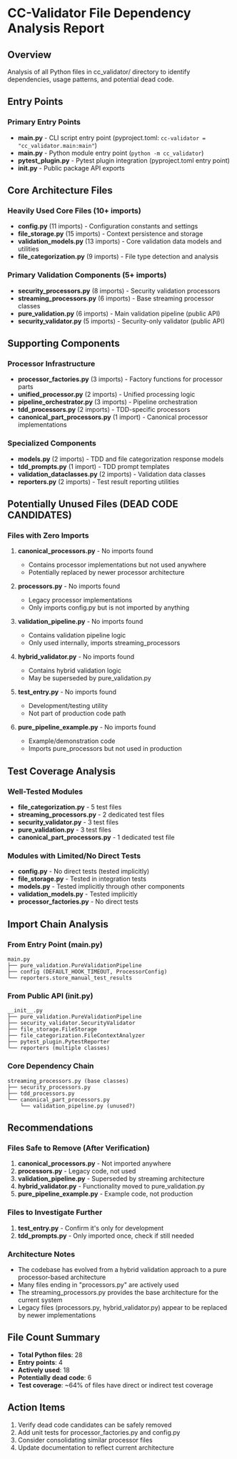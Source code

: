 # CC-Validator File Dependency Analysis Report

## Overview
Analysis of all Python files in cc_validator/ directory to identify dependencies, usage patterns, and potential dead code.

## Entry Points

### Primary Entry Points
- **main.py** - CLI script entry point (pyproject.toml: `cc-validator = "cc_validator.main:main"`)
- **__main__.py** - Python module entry point (`python -m cc_validator`)
- **pytest_plugin.py** - Pytest plugin integration (pyproject.toml entry point)
- **__init__.py** - Public package API exports

## Core Architecture Files

### Heavily Used Core Files (10+ imports)
- **config.py** (11 imports) - Configuration constants and settings
- **file_storage.py** (15 imports) - Context persistence and storage
- **validation_models.py** (13 imports) - Core validation data models and utilities
- **file_categorization.py** (9 imports) - File type detection and analysis

### Primary Validation Components (5+ imports)
- **security_processors.py** (8 imports) - Security validation processors
- **streaming_processors.py** (6 imports) - Base streaming processor classes
- **pure_validation.py** (6 imports) - Main validation pipeline (public API)
- **security_validator.py** (5 imports) - Security-only validator (public API)

## Supporting Components

### Processor Infrastructure
- **processor_factories.py** (3 imports) - Factory functions for processor parts
- **unified_processor.py** (2 imports) - Unified processing logic
- **pipeline_orchestrator.py** (3 imports) - Pipeline orchestration
- **tdd_processors.py** (2 imports) - TDD-specific processors
- **canonical_part_processors.py** (1 import) - Canonical processor implementations

### Specialized Components
- **models.py** (2 imports) - TDD and file categorization response models
- **tdd_prompts.py** (1 import) - TDD prompt templates
- **validation_dataclasses.py** (2 imports) - Validation data classes
- **reporters.py** (2 imports) - Test result reporting utilities

## Potentially Unused Files (DEAD CODE CANDIDATES)

### Files with Zero Imports
1. **canonical_processors.py** - No imports found
   - Contains processor implementations but not used anywhere
   - Potentially replaced by newer processor architecture

2. **processors.py** - No imports found
   - Legacy processor implementations
   - Only imports config.py but is not imported by anything

3. **validation_pipeline.py** - No imports found
   - Contains validation pipeline logic
   - Only used internally, imports streaming_processors

4. **hybrid_validator.py** - No imports found
   - Contains hybrid validation logic
   - May be superseded by pure_validation.py

5. **test_entry.py** - No imports found
   - Development/testing utility
   - Not part of production code path

6. **pure_pipeline_example.py** - No imports found
   - Example/demonstration code
   - Imports pure_processors but not used in production

## Test Coverage Analysis

### Well-Tested Modules
- **file_categorization.py** - 5 test files
- **streaming_processors.py** - 2 dedicated test files
- **security_validator.py** - 3 test files
- **pure_validation.py** - 3 test files
- **canonical_part_processors.py** - 1 dedicated test file

### Modules with Limited/No Direct Tests
- **config.py** - No direct tests (tested implicitly)
- **file_storage.py** - Tested in integration tests
- **models.py** - Tested implicitly through other components
- **validation_models.py** - Tested implicitly
- **processor_factories.py** - No direct tests

## Import Chain Analysis

### From Entry Point (main.py)
```
main.py
├── pure_validation.PureValidationPipeline
├── config (DEFAULT_HOOK_TIMEOUT, ProcessorConfig)
└── reporters.store_manual_test_results
```

### From Public API (__init__.py)
```
__init__.py
├── pure_validation.PureValidationPipeline
├── security_validator.SecurityValidator  
├── file_storage.FileStorage
├── file_categorization.FileContextAnalyzer
├── pytest_plugin.PytestReporter
└── reporters (multiple classes)
```

### Core Dependency Chain
```
streaming_processors.py (base classes)
├── security_processors.py
├── tdd_processors.py
└── canonical_part_processors.py
    └── validation_pipeline.py (unused?)
```

## Recommendations

### Files Safe to Remove (After Verification)
1. **canonical_processors.py** - Not imported anywhere
2. **processors.py** - Legacy code, not used
3. **validation_pipeline.py** - Superseded by streaming architecture
4. **hybrid_validator.py** - Functionality moved to pure_validation.py
5. **pure_pipeline_example.py** - Example code, not production

### Files to Investigate Further
1. **test_entry.py** - Confirm it's only for development
2. **tdd_prompts.py** - Only imported once, check if still needed

### Architecture Notes
- The codebase has evolved from a hybrid validation approach to a pure processor-based architecture
- Many files ending in "processors.py" are actively used
- The streaming_processors.py provides the base architecture for the current system
- Legacy files (processors.py, hybrid_validator.py) appear to be replaced by newer implementations

## File Count Summary
- **Total Python files**: 28
- **Entry points**: 4
- **Actively used**: 18
- **Potentially dead code**: 6
- **Test coverage**: ~64% of files have direct or indirect test coverage

## Action Items
1. Verify dead code candidates can be safely removed
2. Add unit tests for processor_factories.py and config.py
3. Consider consolidating similar processor files
4. Update documentation to reflect current architecture